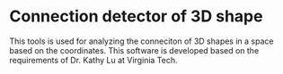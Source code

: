 # Connection detector of 3D shape

This tools is used for analyzing the conneciton of 3D shapes in a space based on the coordinates. 
This software is developed based on the requirements of Dr. Kathy Lu at Virginia Tech.
